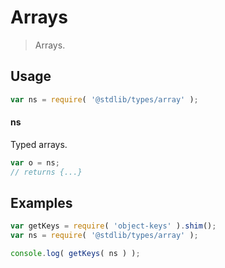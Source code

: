 # Arrays

> Arrays.


<section class="usage">

## Usage

``` javascript
var ns = require( '@stdlib/types/array' );
```

#### ns

Typed arrays.

``` javascript
var o = ns;
// returns {...}
```

</section>

<!-- /.usage -->


<section class="examples">

## Examples

<!-- TODO: better examples -->

``` javascript
var getKeys = require( 'object-keys' ).shim();
var ns = require( '@stdlib/types/array' );

console.log( getKeys( ns ) );
```

</section>

<!-- /.examples -->


<section class="links">

</section>

<!-- /.links -->
